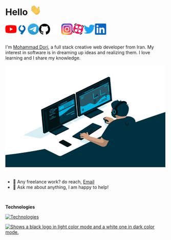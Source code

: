 # Hello <img src="img/hand.gif" width="35px">

[<img align="left" alt="Dori Learn Youtube" width="35px" src="img/youtube.svg" />](https://www.youtube.com/channel/UC8PIMbjxztHeiBWZRpblp2A)

[<img align="left" alt="Dori Virgool" width="35px" src="img/virgool.png" />](https://virgool.io/@dori-dev)

[<img align="left" alt="Dori Telegram" width="35px" src="img/telegram.png" />](https://t.me/DoriDev)

[<img align="left" alt="Github" width="35px" src="img/github2.png" />](https://github.com/dori-dev#gh-light-mode-only)

[<img align="left" alt="Github" width="35px" src="img/github.png" />](https://github.com/dori-dev#gh-dark-mode-only)

[<img align="left" alt="Mohammad Instagram" width="35px" src="img/instagram.svg" />](https://www.instagram.com/mr.dori.dev/)

[<img align="left" alt="Mohammad Aparat" width="35px" src="img/aparat.png" />](https://www.aparat.com/dori.dev)

[<img align="left" alt="Mohammad Twitter" width="35px" src="img/twitter.svg" />](https://twitter.com)

[<img align="left" alt="Mohammad Linkedin" width="35px" src="img/linkedin.svg" />](https://www.linkedin.com)

<br />
<br />
<br />

I'm [Mohammad Dori](https://github.com/dori-dev), a full stack creative web developer from Iran. My interest in software is in dreaming up ideas and realizing them. I love learning and I share my knowledge.

<img alt="GIF" src="img/code.gif" width="500" height="320" style="margin-bottom: 20px;" />

- 💼 Any freelance work? do reach, [Email](mailto:mr.dori.dev@gmail.com)
- 💬 Ask me about anything, I am happy to help!

<br />

**Technologies**

[![Technologies](https://skillicons.dev/icons?i=py,django,fastapi,postgresql,mongodb,git,nginx,docker,linux,html,css,sass,bootstrap,js,react,redux&perline=8)](https://github.com/dori-dev)

<a href="https://github.com/dori-dev">
    <picture>
        <source media="(prefers-color-scheme: dark)" srcset="https://github-readme-stats.vercel.app/api?username=dori-dev&hide=prs&show_icons=true&theme=react&hide_border=true&bg_color=ffffff00">
        <source media="(prefers-color-scheme: light)" srcset="https://github-readme-stats.vercel.app/api?username=dori-dev&hide=prs&show_icons=true&theme=vue&hide_border=true&bg_color=ffffff00">
        <img alt="Shows a black logo in light color mode and a white one in dark color mode." src="https://github-readme-stats.vercel.app/api?username=dori-dev&hide=prs&show_icons=true&theme=react&hide_border=true">
    </picture>
</a>
